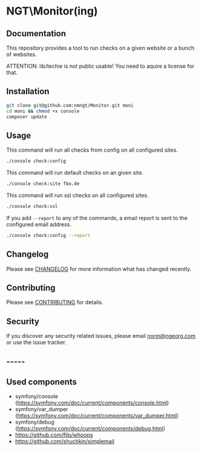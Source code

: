 
# NGT\Monitor(ing)

## Documentation

This repository provides a tool to run checks on a given website or a bunch of websites.

ATTENTION:
lib/techie is not public usable! You need to aquire a license for that.


## Installation

``` bash
git clone git@github.com:nmngt/Monitor.git moni
cd moni && chmod +x console
composer update
```

## Usage

This command will run all checks from config on all configured sites.

```bash
./console check:config
```

This command will run default checks on an given site.

```bash
./console check:site fbo.de
```

This command will run ssl checks on all configured sites.

```bash
./console check:ssl
```

If you add `--report` to any of the commands, a email report is sent to the configured email address.

```bash
./console check:config --report
```


## Changelog

Please see [CHANGELOG](CHANGELOG.md) for more information what has changed recently.

## Contributing

Please see [CONTRIBUTING](CONTRIBUTING.md) for details.

## Security

If you discover any security related issues, please email norm@ngeorg.com or use the issue tracker.

## -----

## Used components

- symfony/console (https://symfony.com/doc/current/components/console.html)
- symfony/var_dumper (https://symfony.com/doc/current/components/var_dumper.html)
- symfony/debug (https://symfony.com/doc/current/components/debug.html)
- https://github.com/filp/whoops
- https://github.com/shuchkin/simplemail

